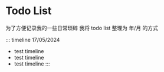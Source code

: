# Todo List
为了方便记录我的一些日常琐碎
我将 todo list 整理为 年/月 的方式

::: timeline 17/05/2024
- test timeline
- test timeline
- test timeline
:::
